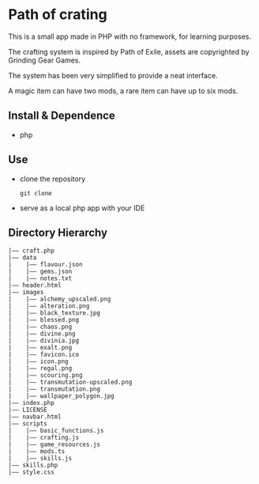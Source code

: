 Path of crating
===

This is a small app made in PHP with no framework, for learning purposes. 

The crafting system is inspired by Path of Exile, assets are copyrighted by Grinding Gear Games.

The system has been very simplified to provide a neat interface.

A magic item can have two mods, a rare item can have up to six mods. 

## Install & Dependence
- php

## Use
- clone the repository 
  ```
  git clone
  ```
- serve as a local php app with your IDE 


## Directory Hierarchy
```
|—— craft.php
|—— data
|    |—— flavour.json
|    |—— gems.json
|    |—— notes.txt
|—— header.html
|—— images
|    |—— alchemy_upscaled.png
|    |—— alteration.png
|    |—— black_texture.jpg
|    |—— blessed.png
|    |—— chaos.png
|    |—— divine.png
|    |—— divinia.jpg
|    |—— exalt.png
|    |—— favicon.ico
|    |—— icon.png
|    |—— regal.png
|    |—— scouring.png
|    |—— transmutation-upscaled.png
|    |—— transmutation.png
|    |—— wallpaper_polygon.jpg
|—— index.php
|—— LICENSE
|—— navbar.html
|—— scripts
|    |—— basic_functions.js
|    |—— crafting.js
|    |—— game_resources.js
|    |—— mods.ts
|    |—— skills.js
|—— skills.php
|—— style.css
```